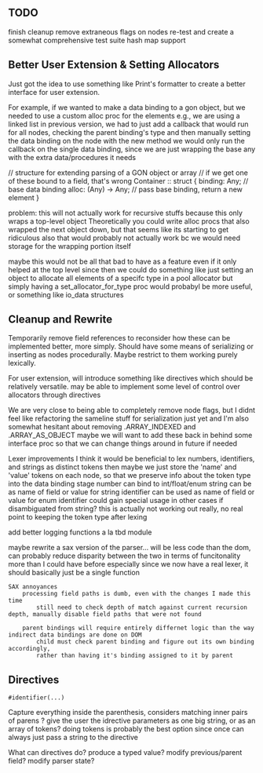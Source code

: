 
## TODO

finish cleanup
    remove extraneous flags on nodes
re-test and create a somewhat comprehensive test suite 
hash map support


## Better User Extension & Setting Allocators

Just got the idea to use something like Print's formatter to create a better interface for user extension.

For example, if we wanted to make a data binding to a gon object, but we needed to use a custom alloc proc for the elements
    e.g., we are using a linked list
        in previous version, we had to just add a callback that would run for all nodes, 
        checking the parent binding's type and then manually setting the data binding on the node
        with the new method we would only run the callback on the single data binding, since we are just wrapping the base any with the extra data/procedures it needs

// structure for extending parsing of a GON object or array
// if we get one of these bound to a field, that's wrong
Container :: struct {
    binding: Any; // base data binding
    alloc: (Any) -> Any; // pass base binding, return a new element
}

problem: this will not actually work for recursive stuffs
because this only wraps a top-level object
Theoretically you could write alloc procs that also wrapped the next object down, but that seems like its starting to get ridiculous
    also that would probably not actually work bc we would need storage for the wrapping portion itself

maybe this would not be all that bad to have as a feature even if it only helped at the top level
since then we could do something like just setting an object to allocate all elements of a specifc type in a pool allocator
but simply having a set_allocator_for_type proc would probabyl be more useful, or something like io_data structures




## Cleanup and Rewrite

Temporarily remove field references to reconsider how these can be implemented better, more simply.
    Should have some means of serializing or inserting as nodes procedurally.
    Maybe restrict to them working purely lexically.

For user extension, will introduce something like directives which should be relatively versatile. 
    may be able to implement some level of control over allocators through directives

We are very close to being able to completely remove node flags, but I didnt feel like refactoring the sameline stuff for serialization just yet
    and I'm also somewhat hesitant about removing .ARRAY_INDEXED and .ARRAY_AS_OBJECT
    maybe we will want to add these back in behind some interface proc so that we can change things around in future if needed

Lexer improvements
    I think it would be beneficial to lex numbers, identifiers, and strings as distinct tokens 
    then maybe we just store the 'name' and 'value' tokens on each node, so that we preserve info about the token type into the data binding stage
        number can bind to int/float/enum
        string can be as name of field or value for string
        identifier can be used as name of field or value for enum
            identifier could gain special usage in other cases if disambiguated from string?
        this is actually not working out really, no real point to keeping the token type after lexing
        
add better logging functions a la tbd module

maybe rewrite a sax version of the parser...
    will be less code than the dom, can probably reduce disparity between the two in terms of funcitonality more than I could have before
    especially since we now have a real lexer, it should basically just be a single function

    SAX annoyances
        processing field paths is dumb, even with the changes I made this time
            still need to check depth of match against current recursion depth, manually disable field paths that were not found
        
        parent bindings will require entirely differnet logic than the way indirect data bindings are done on DOM
            child must check parent binding and figure out its own binding accordingly, 
            rather than having it's binding assigned to it by parent
        
        

## Directives

`#identifier(...)`

Capture everything inside the parenthesis, considers matching inner pairs of parens ?
    give the user the idrective parameters as one big string, or as an array of tokens?
    doing tokens is probably the best option since once can always just pass a string to the directive

What can directives do?
    produce a typed value? 
    modify previous/parent field?
    modify parser state?
    
    
    
